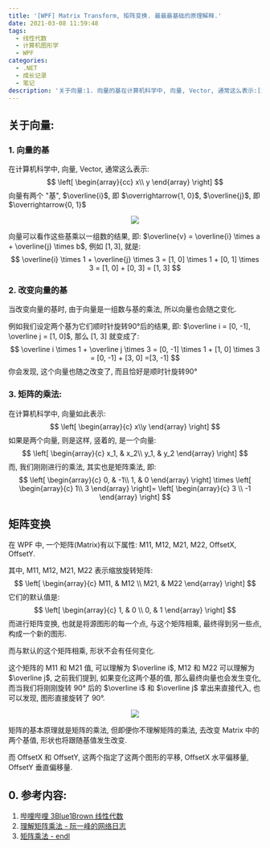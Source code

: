 ```yaml
---
title: '[WPF] Matrix Transform, 矩阵变换. 最最最基础的原理解释.'
date: 2021-03-08 11:59:48
tags:
  - 线性代数
  - 计算机图形学
  - WPF
categories:
  - .NET
  - 成长记录
  - 笔记
description: '关于向量:1. 向量的基在计算机科学中, 向量, Vector, 通常这么表示:[xy]\left[\begin{array}{cc}x\\y\end{array}\right][xy​]向量有两个 “基”, i‾\overline{i}i, 即 1,0→\overrightarrow{1, 0}1,0​, j‾\overline{j}j​, 即 0,1→\overrightarrow{0, 1}0,1​向量可以看作一组数乘以这些基的结果, 即: v‾=a×i‾+b×j‾\ov'
---
```


## 关于向量:

### 1. 向量的基

在计算机科学中, 向量, Vector, 通常这么表示:
$$
\left[
\begin{array}{cc}
x\\
y
\end{array}
\right]
$$
向量有两个 "基", $\overline{i}$, 即 $\overrightarrow{1, 0}$, $\overline{j}$, 即 $\overrightarrow{0, 1}$

<div align="center">
<img src="https://img-blog.csdnimg.cn/20210308085632860.png"/>
</div>


向量可以看作这些基乘以一组数的结果, 即: $\overline{v} = \overline{i} \times a + \overline{j} \times b$, 例如 $[1, 3]$, 就是:
$$
\overline{i} \times 1 + \overline{j} \times 3
 = [1, 0] \times 1 + [0, 1] \times 3
 = [1, 0] + [0, 3]
 = [1, 3]
$$

### 2. 改变向量的基

当改变向量的基时, 由于向量是一组数与基的乘法, 所以向量也会随之变化.


例如我们设定两个基为它们顺时针旋转90°后的结果, 即: $\overline i = [0, -1], \overline j = [1, 0]$, 那么 [1, 3] 就变成了:
$$
\overline i \times 1 + \overline j \times 3
= [0, -1] \times 1 + [1, 0] \times 3 
= [0, -1] + [3, 0]
=[3, -1]
$$
你会发现, 这个向量也随之改变了, 而且恰好是顺时针旋转90°


### 3. 矩阵的乘法:

在计算机科学中, 向量如此表示:
$$
\left[
\begin{array}{c}
x\\y
\end{array}
\right]
$$
如果是两个向量, 则是这样, 竖着的, 是一个向量:
$$
\left[
\begin{array}{c}
x_1, & x_2\\
y_1, & y_2
\end{array}
\right]
$$
而, 我们刚刚进行的乘法, 其实也是矩阵乘法, 即:
$$
 \left[
 \begin{array}{c}
 0, & -1\\
 1, & 0
 \end{array}
 \right] 
  \times 
\left[
\begin{array}{c}
1\\ 3
\end{array}
\right]=
 \left[
 \begin{array}{c}
 3 \\ -1
 \end{array}
 \right]
$$


## 矩阵变换

在 WPF 中, 一个矩阵(Matrix)有以下属性: M11, M12, M21, M22, OffsetX, OffsetY.


其中, M11, M12, M21, M22 表示缩放旋转矩阵:
$$
\left[
\begin{array}{c}
M11, & M12 \\
M21, & M22
\end{array}
\right]
$$
它们的默认值是:
$$
\left[
\begin{array}{c}
1, & 0 \\
0, & 1
\end{array}
\right]
$$
而进行矩阵变换, 也就是将源图形的每一个点, 与这个矩阵相乘, 最终得到另一些点, 构成一个新的图形.


而与默认的这个矩阵相乘, 形状不会有任何变化.


这个矩阵的 M11 和 M21 值, 可以理解为 $\overline i$, M12 和 M22 可以理解为 $\overline j$, 之前我们提到, 如果变化这两个基的值, 那么最终向量也会发生变化, 而当我们将刚刚旋转 90° 后的 $\overline i$ 和 $\overline j$ 拿出来直接代入, 也可以发现, 图形直接旋转了 90°.


<div align="center">
<img src="https://img-blog.csdnimg.cn/20210308105727368.png"/>
</div>


矩阵的基本原理就是矩阵的乘法, 但即便你不理解矩阵的乘法, 去改变 Matrix 中的两个基值, 形状也将跟随基值发生改变.


而 OffsetX 和 OffsetY, 这两个指定了这两个图形的平移, OffsetX 水平偏移量, OffsetY 垂直偏移量.


## 0. 参考内容:

1. [哔哩哔哩 3Blue1Brown 线性代数](https://www.bilibili.com/video/BV1ys411472E)
2. [理解矩阵乘法 - 阮一峰的网络日志](https://www.ruanyifeng.com/blog/2015/09/matrix-multiplication.html)
3. [矩阵乘法 - endl](https://www.cnblogs.com/ljy-endl/p/11411665.html)
